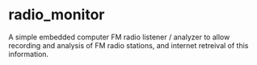 # radio_monitor
A simple embedded computer FM radio listener / analyzer to allow recording and analysis of FM radio stations, and internet retreival of this information. 
